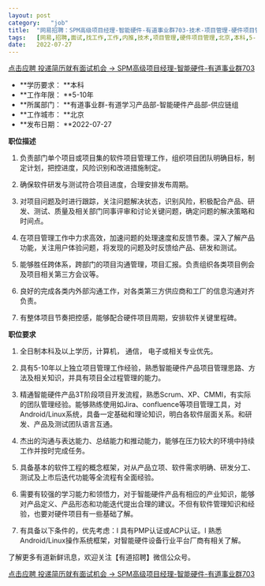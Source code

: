 ```yaml
---
layout:	post
category:	"job"
title:	"网易招聘：SPM高级项目经理-智能硬件-有道事业群703-技术-项目管理-硬件项目管理-北京本科5-10年"
tags:	[网易,招聘,面试,找工作,工作,内推,技术,项目管理,硬件项目管理,北京,本科,5-10年]
date:	2022-07-27
---
```


[点击应聘 投递简历就有面试机会 ->  SPM高级项目经理-智能硬件-有道事业群703](http://mobile.bole.netease.com/bole/boleDetail?id=25244&employeeId=346f03c3cda5f04c&key=all)



- **学历要求： **本科
- **工作年限： **5-10年
- **所属部门： **有道事业群-有道学习产品部-智能硬件产品部-供应链组
- **工作城市： **北京
- **发布日期： **2022-07-27



**职位描述**

1. 负责部门单个项目或项目集的软件项目管理工作，组织项目团队明确目标，制定计划，把控进度，风险识别和改进措施制定。

2. 确保软件研发与测试符合项目进度，合理安排发布周期。

3. 对项目问题及时进行跟踪，关注问题解决状态，识别风险，积极配合产品、研发、测试、质量及相关部门同事评审和讨论关键问题，确定问题的解决策略和时间点。

4. 在项目管理工作中力求高效，加速问题的处理速度和反馈节奏。深入了解产品功能，关注用户体验问题，将发现的问题及时反馈给产品、研发和测试。

5. 能够胜任跨体系，跨部门的项目沟通管理，项目汇报。负责组织各类项目例会及项目相关第三方会议等。

6. 良好的完成各类内外部沟通工作，对各类第三方供应商和工厂的信息沟通对齐负责。

7. 有整体项目节奏把控感，能够配合硬件项目周期，安排软件关键里程碑。



**职位要求**

1. 全日制本科及以上学历，计算机， 通信， 电子或相关专业优先。

2. 具有5-10年以上独立项目管理工作经验，熟悉智能硬件产品项目管理思路、方法及相关知识，并具有项目全过程管理的能力。

3. 精通智能硬件产品3T阶段项目开发流程，熟悉Scrum、XP、CMMI，有实际的团队管理经验。能够熟练使用如Jira、confluence等项目管理工具，对Android/Linux系统，具备一定基础和理论知识，明白各软件层面关系。和研发、产品及测试团队语言互通。

4. 杰出的沟通与表达能力、总结能力和推动能力，能够在压力较大的环境中持续工作并按时完成任务。

5. 具备基本的软件工程的概念框架，对从产品立项、软件需求明确、研发分工、测试及上市后迭代功能等全流程有全面经验。

6. 需要有较强的学习能力和领悟力，对于智能硬件产品有相应的产业知识，能够对产品定义、产品形态和功能迭代提出合理的建议。不但有软件管理知识和经验，也要对硬件项目有一些基础了解。

7. 有具备以下条件的，优先考虑：l 具有PMP认证或ACP认证。l 熟悉Android/Linux操作系统框架，对智能硬件设备行业平台厂商有相关了解。



了解更多有道新鲜讯息，欢迎关注【有道招聘】微信公众号。



[点击应聘 投递简历就有面试机会 ->  SPM高级项目经理-智能硬件-有道事业群703](http://mobile.bole.netease.com/bole/boleDetail?id=25244&employeeId=346f03c3cda5f04c&key=all)